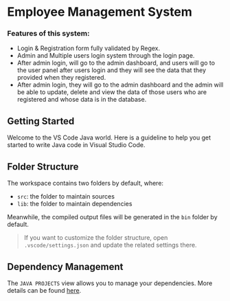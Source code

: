 # Employee Management System

### Features of this system: 

- Login & Registration form fully validated by Regex. 
- Admin and Multiple users login system through the login page.
- After admin login, will go to the admin dashboard, and users will go to the user panel after users login and they will see the data that they provided when they registered.
- After admin login, they will go to the admin dashboard and the admin will be able to update, delete and view the data of those users who are registered and whose data is in the database.

## Getting Started

Welcome to the VS Code Java world. Here is a guideline to help you get started to write Java code in Visual Studio Code.

## Folder Structure

The workspace contains two folders by default, where:

- `src`: the folder to maintain sources
- `lib`: the folder to maintain dependencies

Meanwhile, the compiled output files will be generated in the `bin` folder by default.

> If you want to customize the folder structure, open `.vscode/settings.json` and update the related settings there.

## Dependency Management

The `JAVA PROJECTS` view allows you to manage your dependencies. More details can be found [here](https://github.com/microsoft/vscode-java-dependency#manage-dependencies).
